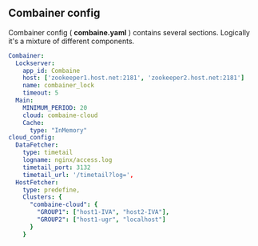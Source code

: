 ## Combainer config

Combainer config ( **combaine.yaml** ) contains several sections. Logically it's a mixture of different components.

```yaml
Combainer:
  Lockserver:
    app_id: Combaine
    host: ['zookeeper1.host.net:2181', 'zookeeper2.host.net:2181']
    name: combainer_lock
    timeout: 5
  Main:
    MINIMUM_PERIOD: 20
    cloud: combaine-cloud
    Cache:
      type: "InMemory"
cloud_config:
  DataFetcher:
    type: timetail
  	logname: nginx/access.log
  	timetail_port: 3132
  	timetail_url: '/timetail?log=',
  HostFetcher:
    type: predefine,
    Clusters: {
      "combaine-cloud": {
        "GROUP1": ["host1-IVA", "host2-IVA"],
        "GROUP2": ["host1-ugr", "localhost"]
      }
    }
```
